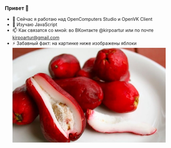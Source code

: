 ### Привет 👋

- 🔭 Сейчас я работаю над OpenComputers Studio и OpenVK Client
- 🌱 Изучаю JavaScript
- 📫 Как связатся со мной: во ВКонтакте @kirpoartur или по почте kirpoartur@gmail.com
- ⚡ Забавный факт: на картинке ниже изображены яблоки
![lol realno yabloki](https://raw.githubusercontent.com/arthacker228/arthacker228/master/realnoyabloki.jpg)
